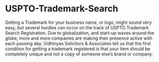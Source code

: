 # USPTO-Trademark-Search
Getting a Trademark for your business name, or logo, might sound very easy, but several hurdles can occur on the track of  USPTO Trademark Search Registration. Due to globalization, and start-up waves around the globe, more and more companies are making their presence active with each passing day. Vidhinyas Solicitors &amp; Associates tell us that the first condition for getting a trademark registered is that your item should be completely unique and not a copy of someone else’s brand or company.
